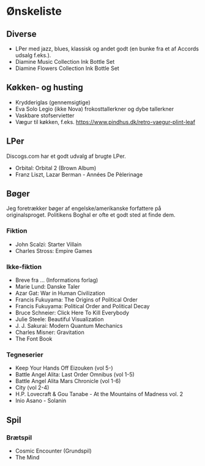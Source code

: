Ønskeliste
==========

Diverse
-------

- LPer med jazz, blues, klassisk og andet godt (en bunke fra et af Accords udsalg f.eks.).
- Diamine Music Collection Ink Bottle Set
- Diamine Flowers Collection Ink Bottle Set

Køkken- og husting
-----------

- Krydderiglas (gennemsigtige)
- Eva Solo Legio (ikke Nova) frokosttallerkner og dybe tallerkner
- Vaskbare stofservietter
- Vægur til køkken, f.eks. https://www.pindhus.dk/retro-vaegur-plint-leaf

LPer
----

Discogs.com har et godt udvalg af brugte LPer.

 - Orbital: Orbital 2 (Brown Album)
 - Franz Liszt, Lazar Berman - Années De Pèlerinage
 
Bøger
-----

Jeg foretrækker bøger af engelske/amerikanske forfattere på originalsproget.
Politikens Boghal er ofte et godt sted at finde dem.

### Fiktion
- John Scalzi: Starter Villain
- Charles Stross: Empire Games

### Ikke-fiktion
- Breve fra ... (Informations forlag)
- Marie Lund: Danske Taler
- Azar Gat: War in Human Civilization
- Francis Fukuyama: The Origins of Political Order
- Francis Fukuyama: Political Order and Political Decay
- Bruce Schneier: Click Here To Kill Everybody
- Julie Steele: Beautiful Visualization
- J. J. Sakurai: Modern Quantum Mechanics
- Charles Misner: Gravitation
- The Font Book

### Tegneserier
- Keep Your Hands Off Eizouken (vol 5-)
- Battle Angel Alita: Last Order Omnibus (vol 1-5)
- Battle Angel Alita Mars Chronicle (vol 1-6)
- City (vol 2-4)
- H.P. Lovecraft & Gou Tanabe - At the Mountains of Madness vol. 2
- Inio Asano - Solanin

Spil
----

### Brætspil
- Cosmic Encounter (Grundspil)
- The Mind


[amazonuk]: http://www.amazon.co.uk/wishlist/2RDW59726073E
[amzn]: http://amzn.com/w/1XNIF0OD5M6GY
